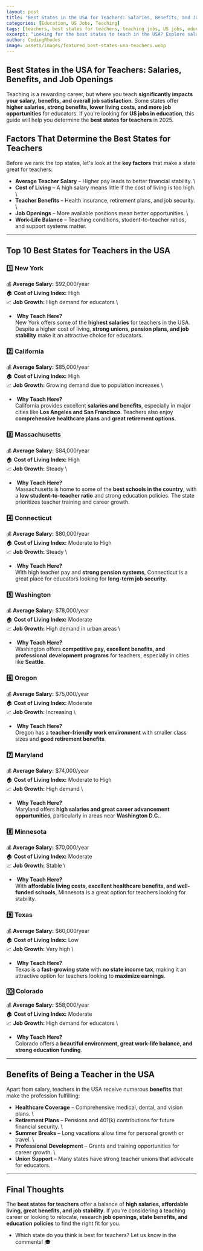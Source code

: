 ```yaml
---
layout: post
title: "Best States in the USA for Teachers: Salaries, Benefits, and Job Openings"
categories: [Education, US Jobs, Teaching]
tags: [teachers, best states for teachers, teaching jobs, US jobs, education careers, salaries]
excerpt: "Looking for the best states to teach in the USA? Explore salaries, benefits, job openings, and cost of living to make the best career decision."
author: CodingRhodes
image: assets/images/featured_best-states-usa-teachers.webp
---
```


## Best States in the USA for Teachers: Salaries, Benefits, and Job Openings  

Teaching is a rewarding career, but where you teach **significantly impacts your salary, benefits, and overall job satisfaction**. Some states offer **higher salaries, strong benefits, lower living costs, and more job opportunities** for educators. If you're looking for **US jobs in education**, this guide will help you determine the **best states for teachers** in 2025.

## Factors That Determine the Best States for Teachers  
Before we rank the top states, let's look at the **key factors** that make a state great for teachers:

-  **Average Teacher Salary** – Higher pay leads to better financial stability. \
-  **Cost of Living** – A high salary means little if the cost of living is too high. \
-  **Teacher Benefits** – Health insurance, retirement plans, and job security. \
-  **Job Openings** – More available positions mean better opportunities. \
-  **Work-Life Balance** – Teaching conditions, student-to-teacher ratios, and support systems matter. 

---

## Top 10 Best States for Teachers in the USA  

### 1️⃣ **New York**  
💰 **Average Salary:** $92,000/year  \
🏠 **Cost of Living Index:** High  \
📈 **Job Growth:** High demand for educators  \
- ️ **Why Teach Here?**  \
New York offers some of the **highest salaries** for teachers in the USA. Despite a higher cost of living, **strong unions, pension plans, and job stability** make it an attractive choice for educators.

### 2️⃣ **California**  
💰 **Average Salary:** $85,000/year  \
🏠 **Cost of Living Index:** High  \
📈 **Job Growth:** Growing demand due to population increases  \
- ️ **Why Teach Here?**  \
California provides excellent **salaries and benefits**, especially in major cities like **Los Angeles and San Francisco**. Teachers also enjoy **comprehensive healthcare plans** and **great retirement options**.

### 3️⃣ **Massachusetts**  
💰 **Average Salary:** $84,000/year  \
🏠 **Cost of Living Index:** High  \
📈 **Job Growth:** Steady  \
- ️ **Why Teach Here?**  \
Massachusetts is home to some of the **best schools in the country**, with a **low student-to-teacher ratio** and strong education policies. The state prioritizes teacher training and career growth.

### 4️⃣ **Connecticut**  
💰 **Average Salary:** $80,000/year  \
🏠 **Cost of Living Index:** Moderate to High  \
📈 **Job Growth:** Steady  \
- ️ **Why Teach Here?**  \
With high teacher pay and **strong pension systems**, Connecticut is a great place for educators looking for **long-term job security**.

### 5️⃣ **Washington**  
💰 **Average Salary:** $78,000/year  \
🏠 **Cost of Living Index:** Moderate  \
📈 **Job Growth:** High demand in urban areas  \
- ️ **Why Teach Here?**  \
Washington offers **competitive pay, excellent benefits, and professional development programs** for teachers, especially in cities like **Seattle**.

### 6️⃣ **Oregon**  
💰 **Average Salary:** $75,000/year  \
🏠 **Cost of Living Index:** Moderate  \
📈 **Job Growth:** Increasing  \
- ️ **Why Teach Here?**  \
Oregon has a **teacher-friendly work environment** with smaller class sizes and **good retirement benefits**.

### 7️⃣ **Maryland**  
💰 **Average Salary:** $74,000/year  \
🏠 **Cost of Living Index:** Moderate to High  \
📈 **Job Growth:** High demand  \
- ️ **Why Teach Here?**  \
Maryland offers **high salaries and great career advancement opportunities**, particularly in areas near **Washington D.C.**.

### 8️⃣ **Minnesota**  
💰 **Average Salary:** $70,000/year  \
🏠 **Cost of Living Index:** Moderate  \
📈 **Job Growth:** Stable  \
- ️ **Why Teach Here?**  \
With **affordable living costs, excellent healthcare benefits, and well-funded schools**, Minnesota is a great option for teachers looking for stability.

### 9️⃣ **Texas**  
💰 **Average Salary:** $60,000/year  \
🏠 **Cost of Living Index:** Low  \
📈 **Job Growth:** Very high  \
- ️ **Why Teach Here?**  \
Texas is a **fast-growing state** with **no state income tax**, making it an attractive option for teachers looking to **maximize earnings**.

### 🔟 **Colorado**  
💰 **Average Salary:** $58,000/year  \
🏠 **Cost of Living Index:** Moderate  \
📈 **Job Growth:** High demand for educators  \
- ️ **Why Teach Here?**  \
Colorado offers a **beautiful environment, great work-life balance, and strong education funding**.

---

## Benefits of Being a Teacher in the USA  
Apart from salary, teachers in the USA receive numerous **benefits** that make the profession fulfilling:

-  **Healthcare Coverage** – Comprehensive medical, dental, and vision plans.  \
-  **Retirement Plans** – Pensions and 401(k) contributions for future financial security.  \
-  **Summer Breaks** – Long vacations allow time for personal growth or travel.  \
-  **Professional Development** – Grants and training opportunities for career growth.  \
-  **Union Support** – Many states have strong teacher unions that advocate for educators.

---

## Final Thoughts  
The **best states for teachers** offer a balance of **high salaries, affordable living, great benefits, and job stability**. If you're considering a teaching career or looking to relocate, research **job openings, state benefits, and education policies** to find the right fit for you.

  -  Which state do you think is best for teachers? Let us know in the comments! 🎓

